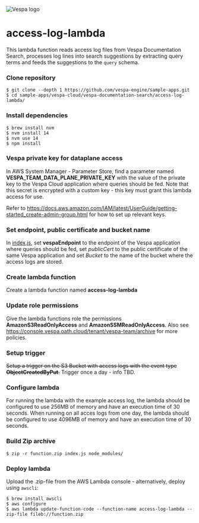 <!-- Copyright Yahoo. Licensed under the terms of the Apache 2.0 license. See LICENSE in the project root. -->

![Vespa logo](https://vespa.ai/assets/vespa-logo-color.png)

# access-log-lambda

This lambda function reads access log files from Vespa Documentation Search,
processes log lines into search suggestions by extracting query terms
and feeds the suggestions to the `query` schema.


### Clone repository

    $ git clone --depth 1 https://github.com/vespa-engine/sample-apps.git
    $ cd sample-apps/vespa-cloud/vespa-documentation-search/access-log-lambda/


### Install dependencies

    $ brew install nvm
    $ nvm install 14
    $ nvm use 14
    $ npm install


### Vespa private key for dataplane access

In AWS System Manager - Parameter Store, find a parameter named **VESPA_TEAM_DATA_PLANE_PRIVATE_KEY**
with the value of the private key to the Vespa Cloud application where queries should be fed.
Note that this secret is encrypted with a custom key -
this key must grant this lambda access for use.

Refer to <https://docs.aws.amazon.com/IAM/latest/UserGuide/getting-started_create-admin-group.html>
for how to set up relevant keys.


### Set endpoint, public certificate and bucket name
In [index.js](index.js), set **vespaEndpoint** to the endpoint of the Vespa application where queries should be fed, set *publicCert* to the public certificate of the same Vespa application and set *Bucket* to the name of the bucket where the access logs are stored.


### Create lambda function
Create a lambda function named **access-log-lambda**


### Update role permissions
Give the lambda functions role the permissions **AmazonS3ReadOnlyAccess** and **AmazonSSMReadOnlyAccess**.
Also see https://console.vespa.oath.cloud/tenant/vespa-team/archive for more policies.


### Setup trigger
~~Setup a trigger on the S3 Bucket with access logs with the event type **ObjectCreatedByPut**.~~
Trigger once a day - info TBD.


### Configure lambda
For running the lambda with the example access log,
the lambda should be configured to use 256MB of memory and have an execution time of 30 seconds.
When running on all acces logs from one day,
the lambda should be configured to use 4096MB of memory and have an execution time of 30 seconds.


### Build Zip archive

    $ zip -r function.zip index.js node_modules/


### Deploy lambda
Upload the .zip-file from the AWS Lambda console - alternatively, deploy using `awscli`:

    $ brew install awscli
    $ aws configure
    $ aws lambda update-function-code --function-name access-log-lambda --zip-file fileb://function.zip

